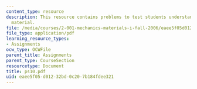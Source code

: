 ```yaml
---
content_type: resource
description: This resource contains problems to test students understanding of course
  material.
file: /media/courses/2-001-mechanics-materials-i-fall-2006/eaee5f05d01232bd0c207b184fdee321_ps10.pdf
file_type: application/pdf
learning_resource_types:
- Assignments
ocw_type: OCWFile
parent_title: Assignments
parent_type: CourseSection
resourcetype: Document
title: ps10.pdf
uid: eaee5f05-d012-32bd-0c20-7b184fdee321
---
```

